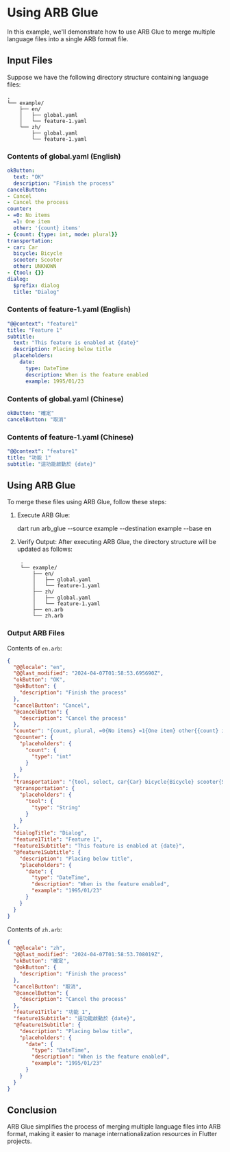 # Using ARB Glue

In this example, we'll demonstrate how to use ARB Glue to merge multiple language files into a single ARB format file.

## Input Files

Suppose we have the following directory structure containing language files:

```text
.
└── example/
    ├── en/
    │   ├── global.yaml
    │   └── feature-1.yaml
    └── zh/
        ├── global.yaml
        └── feature-1.yaml
```

### Contents of global.yaml (English)

```yaml
okButton:
  text: "OK"
  description: "Finish the process"
cancelButton:
- Cancel
- Cancel the process
counter:
- =0: No items
  =1: One item
  other: '{count} items'
- {count: {type: int, mode: plural}}
transportation:
- car: Car
  bicycle: Bicycle
  scooter: Scooter
  other: UNKNOWN
- {tool: {}}
dialog:
  $prefix: dialog
  title: "Dialog"
```

### Contents of feature-1.yaml (English)

```yaml
"@@context": "feature1"
title: "Feature 1"
subtitle:
  text: "This feature is enabled at {date}"
  description: Placing below title
  placeholders:
    date:
      type: DateTime
      description: When is the feature enabled
      example: 1995/01/23
```

### Contents of global.yaml (Chinese)

```yaml
okButton: "確定"
cancelButton: "取消"
```

### Contents of feature-1.yaml (Chinese)

```yaml
"@@context": "feature1"
title: "功能 1"
subtitle: "這功能啟動於 {date}"
```

## Using ARB Glue

To merge these files using ARB Glue, follow these steps:

1. Execute ARB Glue:

    dart run arb_glue --source example --destination example --base en

2. Verify Output:
   After executing ARB Glue, the directory structure will be updated as follows:

   ```text
    .
    └── example/
        ├── en/
        │   ├── global.yaml
        │   └── feature-1.yaml
        ├── zh/
        │   ├── global.yaml
        │   └── feature-1.yaml
        ├── en.arb
        └── zh.arb
    ```

### Output ARB Files

Contents of `en.arb`:

```json
{
  "@@locale": "en",
  "@@last_modified": "2024-04-07T01:58:53.695690Z",
  "okButton": "OK",
  "@okButton": {
    "description": "Finish the process"
  },
  "cancelButton": "Cancel",
  "@cancelButton": {
    "description": "Cancel the process"
  },
  "counter": "{count, plural, =0{No items} =1{One item} other{{count} items}}",
  "@counter": {
    "placeholders": {
      "count": {
        "type": "int"
      }
    }
  },
  "transportation": "{tool, select, car{Car} bicycle{Bicycle} scooter{Scooter} other{UNKNOWN}}",
  "@transportation": {
    "placeholders": {
      "tool": {
        "type": "String"
      }
    }
  },
  "dialogTitle": "Dialog",
  "feature1Title": "Feature 1",
  "feature1Subtitle": "This feature is enabled at {date}",
  "@feature1Subtitle": {
    "description": "Placing below title",
    "placeholders": {
      "date": {
        "type": "DateTime",
        "description": "When is the feature enabled",
        "example": "1995/01/23"
      }
    }
  }
}
```

Contents of `zh.arb`:

```json
{
  "@@locale": "zh",
  "@@last_modified": "2024-04-07T01:58:53.708019Z",
  "okButton": "確定",
  "@okButton": {
    "description": "Finish the process"
  },
  "cancelButton": "取消",
  "@cancelButton": {
    "description": "Cancel the process"
  },
  "feature1Title": "功能 1",
  "feature1Subtitle": "這功能啟動於 {date}",
  "@feature1Subtitle": {
    "description": "Placing below title",
    "placeholders": {
      "date": {
        "type": "DateTime",
        "description": "When is the feature enabled",
        "example": "1995/01/23"
      }
    }
  }
}
```

## Conclusion

ARB Glue simplifies the process of merging multiple language files into ARB format,
making it easier to manage internationalization resources in Flutter projects.
